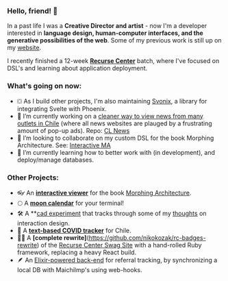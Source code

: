 ### Hello, friend! 👋

In a past life I was a **Creative Director and artist** - now I'm a developer interested in **language design, human-computer interfaces, and the generative possibilities of the web**. Some of my previous work is still up on my [website](https://nkozak.com/).

I recently finished a 12-week **[Recurse Center](https://www.recurse.com/)** batch, where I've focused on DSL's and learning about application deployment.

### What's going on now:

- ⛋ As I build other projects, I'm also maintaining [Svonix](https://github.com/nikokozak/svonix), a library for integrating Svelte with Phoenix.
- 🔭 I’m currently working on a [cleaner way to view news from many outlets in Chile](https://lectorchile.com/) (where all news websites are plauged by a frustrating amount of pop-up ads). Repo: [CL News](https://github.com/nikokozak/cl_news)
- 👯 I’m looking to collaborate on my custom DSL for the book Morphing Architecture. See: [Interactive MA](https://morphing-architecture.onrender.com/)
- 🌱 I’m currently learning how to better work with (in development), and deploy/manage databases.

### Other Projects:

- 👓 An **[interactive viewer](https://github.com/nikokozak/shapes-for-architects)** for the book [Morphing Architecture](https://www.amazon.com/Morphing-Mathematical-Transformations-Architects-Designers/dp/1780674139/).
- 🌕 A **[moon calendar](https://github.com/nikokozak/moon)** for your terminal!
- 🛠️ A **[cad experiment](https://nkozak.com/assets/programs/ripl-1/index.html) that tracks through some of my [thoughts](https://nkozak.com/code-interactive/rethinking-cad.html) on interaction design.
- 🦠 A **[text-based COVID tracker](https://github.com/nikokozak/covidpoem)** for Chile.
- ✍🏻 A **[complete rewrite]**(https://github.com/nikokozak/rc-badges-rewrite) of the [Recurse Center Swag Site](https://swag.recurse.com) with a hand-rolled Ruby framework, replacing a heavy React build.
- 🪶 An [Elixir-powered back-end](https://github.com/nikokozak/pluma_newsletter_api) for referral tracking, by synchronizing a local DB with Maichilmp's using web-hooks.
